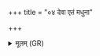 +++
title = "०४ देवा एतं मधुना"

+++
<details><summary>मूलम् (GR)</summary>

देवा एतं मधुना संयुतं यवं  
सरस्वत्याम् अधि मणाव् अचर्कृषुः ।  
इन्द्र आसीत् सीरपतिः शतक्रतुः  
कीनाशा आसन् मरुतः सुदानवः ॥
</details>